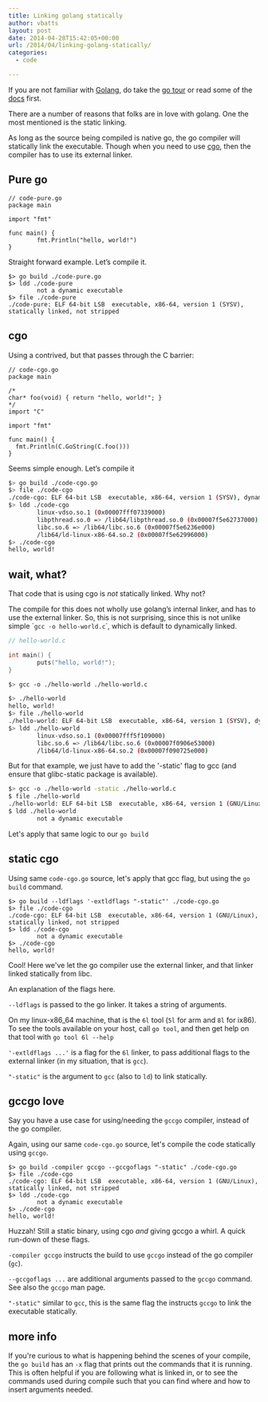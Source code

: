 ```yaml
---
title: Linking golang statically
author: vbatts
layout: post
date: 2014-04-28T15:42:05+00:00
url: /2014/04/linking-golang-statically/
categories:
  - code

---
```

If you are not familiar with <a href="http://golang.org/" target="_blank">Golang</a>, do take the <a href="http://tour.golang.org/" target="_blank">go tour</a> or read some of the <a href="http://golang.org/doc/" target="_blank">docs</a> first.

There are a number of reasons that folks are in love with golang. One the most mentioned is the static linking.

As long as the source being compiled is native go, the go compiler will statically link the executable. Though when you need to use <a href="http://golang.org/cmd/cgo/" target="_blank">cgo</a>, then the compiler has to use its external linker. 

## Pure go
```golang
// code-pure.go
package main

import "fmt"

func main() {
        fmt.Println("hello, world!")
}
```

Straight forward example. Let&#8217;s compile it.
```golang
$> go build ./code-pure.go
$> ldd ./code-pure
        not a dynamic executable
$> file ./code-pure
./code-pure: ELF 64-bit LSB  executable, x86-64, version 1 (SYSV), statically linked, not stripped
```

## cgo

Using a contrived, but that passes through the C barrier:
```golang
// code-cgo.go
package main

/*
char* foo(void) { return "hello, world!"; }
*/
import "C"

import "fmt"

func main() {
  fmt.Println(C.GoString(C.foo()))
}
```

Seems simple enough. Let&#8217;s compile it
```bash
$> go build ./code-cgo.go
$> file ./code-cgo
./code-cgo: ELF 64-bit LSB  executable, x86-64, version 1 (SYSV), dynamically linked (uses shared libs), not stripped
$> ldd ./code-cgo
        linux-vdso.so.1 (0x00007fff07339000)
        libpthread.so.0 => /lib64/libpthread.so.0 (0x00007f5e62737000)
        libc.so.6 => /lib64/libc.so.6 (0x00007f5e6236e000)
        /lib64/ld-linux-x86-64.so.2 (0x00007f5e62996000)
$> ./code-cgo
hello, world!
```

## wait, what?

That code that is using cgo is _not_ statically linked. Why not?

The compile for this does not wholly use golang&#8217;s internal linker, and has to use the external linker. So, this is not surprising, since this is not unlike simple \``gcc -o hello-world.c`\`, which is default to dynamically linked.

```C
// hello-world.c

int main() {
        puts("hello, world!");
}
```

```bash
$> gcc -o ./hello-world ./hello-world.c

$> ./hello-world
hello, world!
$> file ./hello-world
./hello-world: ELF 64-bit LSB  executable, x86-64, version 1 (SYSV), dynamically linked (uses shared libs), not stripped
$> ldd ./hello-world
        linux-vdso.so.1 (0x00007fff5f109000)
        libc.so.6 => /lib64/libc.so.6 (0x00007f0906e53000)
        /lib64/ld-linux-x86-64.so.2 (0x00007f090725e000)
```

But for that example, we just have to add the '-static' flag to gcc (and ensure that glibc-static package is available).

```bash
$> gcc -o ./hello-world -static ./hello-world.c
$ file ./hello-world
./hello-world: ELF 64-bit LSB  executable, x86-64, version 1 (GNU/Linux), statically linked, not stripped
$ ldd ./hello-world
        not a dynamic executable
```

Let's apply that same logic to our `go build`

## static cgo

Using same `code-cgo.go` source, let's apply that gcc flag, but using the `go build` command.
```
$> go build --ldflags '-extldflags "-static"' ./code-cgo.go
$> file ./code-cgo
./code-cgo: ELF 64-bit LSB  executable, x86-64, version 1 (GNU/Linux), statically linked, not stripped
$> ldd ./code-cgo
        not a dynamic executable
$> ./code-cgo
hello, world!
```

Cool! Here we've let the go compiler use the external linker, and that linker linked statically from libc.

An explanation of the flags here.

`--ldflags` is passed to the go linker. It takes a string of arguments.
  
On my linux-x86_64 machine, that is the `6l` tool (`5l` for arm and `8l` for ix86). To see the tools available on your host, call `go tool`, and then get help on that tool with `go tool 6l --help`

`'-extldflags ...'` is a flag for the `6l` linker, to pass additional flags to the external linker (in my situation, that is `gcc`).

`"-static"` is the argument to `gcc` (also to `ld`) to link statically.

## gccgo love

Say you have a use case for using/needing the `gccgo` compiler, instead of the go compiler.
  
Again, using our same `code-cgo.go` source, let's compile the code statically using `gccgo`.
```
$> go build -compiler gccgo --gccgoflags "-static" ./code-cgo.go
$> file ./code-cgo
./code-cgo: ELF 64-bit LSB  executable, x86-64, version 1 (GNU/Linux), statically linked, not stripped
$> ldd ./code-cgo
        not a dynamic executable
$> ./code-cgo
hello, world!
```

Huzzah! Still a static binary, using cgo _and_ giving gccgo a whirl. A quick run-down of these flags.

`-compiler gccgo` instructs the build to use `gccgo` instead of the go compiler (`gc`).

`--gccgoflags ...` are additional arguments passed to the `gccgo` command. See also the `gccgo` man page.

`"-static"` similar to `gcc`, this is the same flag the instructs `gccgo` to link the executable statically.

## more info

If you're curious to what is happening behind the scenes of your compile, the `go build` has an `-x` flag that prints out the commands that it is running. This is often helpful if you are following what is linked in, or to see the commands used during compile such that you can find where and how to insert arguments needed.